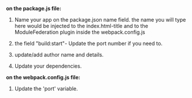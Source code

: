 **on the package.js file:**

1. Name your app on the package.json name field. the name you will type here would be injected to the index.html-title and to the ModuleFederation plugin inside the webpack.config.js

2. the field "build:start"- Update the port number if you need to.

3. update/add author name and details. 

4. Update your dependencies.


**on the webpack.config.js file:**

1. Update the 'port' variable.